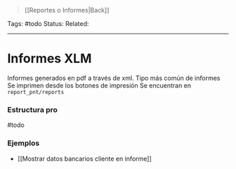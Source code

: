 > [[Reportes o Informes|Back]]

Tags: #todo
Status: 
Related: 

___

# Informes XLM

Informes generados en pdf a través de xml.
Tipo más común de informes
Se imprimen desde los botones de impresión
Se encuentran en `report_pnt/reports`

### Estructura pro
#todo

### Ejemplos
- [[Mostrar datos bancarios cliente en informe]]